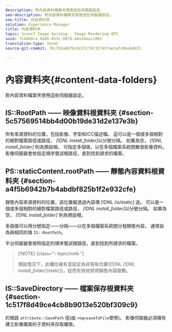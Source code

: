 ```yaml
---
description: 對內容資料檔案夾使用這些伺服器設定。
seo-description: 對內容資料檔案夾使用這些伺服器設定。
seo-title: 內容資料夾
solution: Experience Manager
title: 內容資料夾
topic: Scene7 Image Serving - Image Rendering API
uuid: 7c4d60ca-8a8b-453c-887d-a6a16eacc883
translation-type: tm+mt
source-git-commit: 7bc7b3a86fbcdc57cfdc31745fae3afc06e44b15

---
```



# 內容資料夾{#content-data-folders}

對內容資料檔案夾使用這些伺服器設定。

## IS::RootPath —— 映像資料根資料夾 {#section-5c57569514bb4d00b19de31d2e137e3b}

所有來源資料的位置，包括影像、字型和ICC描述檔。 這可以是一個或多個相對的絕對檔案路徑或路徑， *[!DNL install_folder]*&#x200B;以分號分隔。 如果為空， *[!DNL install_folder]* 則為預設根。 可指定多個值，以在多個檔案系統間散發影像資料。 影像伺服器會依指定順序嘗試根路徑，直到找到請求的檔案。

## PS::staticContent.rootPath —— 靜態內容資料根資料夾 {#section-a4f5b6942b7b4abdbf825b1f2e932cfe}

靜態內容來源資料的位置，該位置擬透過內容傳 [!DNL /is/static] 送。 可以是一個或多個相對的絕對檔案路徑或路徑， *[!DNL install_folder]*&#x200B;以分號分隔。 如果為空， *[!DNL install_folder]* 則為預設根。

多個值可以用分號指定——分隔——以在多個檔案系統間分發靜態內容。 通常設為與相同的值 `IS::RootPath`。

平台伺服器會按照指定的順序嘗試根路徑，直到找到所請求的檔案。

>[!NOTE] {class=&quot;- topic/note &quot;}
>
>預設情況下，此欄位被有意設定為非現有位置([!DNL *[!DNL install_folder]*/static])，從而有效地禁用靜態內容服務。

## IS::SaveDirectory —— 檔案保存根資料夾 {#section-1c517f8d49ce4cb8b9013e520bf309c9}

的根路 `attribute::SavePath` 徑(由 `req=saveToFile`使用)。 影像伺服器必須擁有建立影像檔案的子資料夾存取權限。
